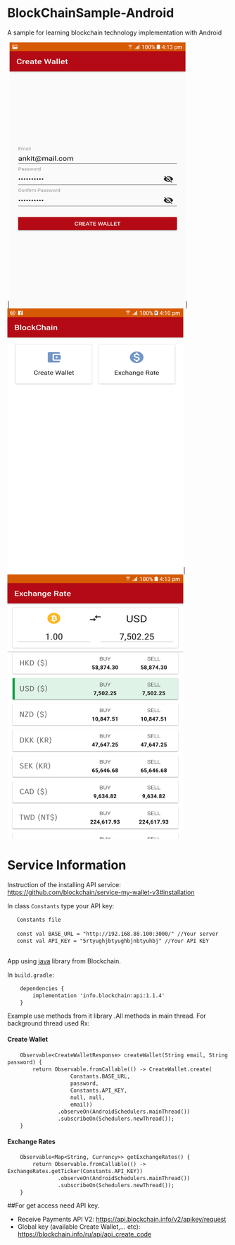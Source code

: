 # BlockChainSample-Android
A sample for learning blockchain technology implementation with Android


|<img src="https://github.com/AnkitDroidGit/BlockChainSample-Android/blob/master/art/1.png"  width="400" height="600">| <img src="https://github.com/AnkitDroidGit/BlockChainSample-Android/blob/master/art/2.png"  width="400" height="600">|<img src="https://github.com/AnkitDroidGit/BlockChainSample-Android/blob/master/art/3.png"  width="400" height="600">


# Service Information
Instruction of the installing API service: https://github.com/blockchain/service-my-wallet-v3#installation

In class `Constants` type your API key:
``` */
   Constants file
   
   const val BASE_URL = "http://192.168.88.100:3000/" //Your server
   const val API_KEY = "5rtyughjbtyughbjnbtyuhbj" //Your API KEY
  
```

App using <a href="https://github.com/blockchain/api-v1-client-java">java</a> library from Blockchain.

In `build.gradle`:
```
    dependencies {
        implementation 'info.blockchain:api:1.1.4'
    }
```

Example use methods from it library .All methods in main thread. For background thread used Rx:

#### Create Wallet
```
    Observable<CreateWalletResponse> createWallet(String email, String password) {
        return Observable.fromCallable(() -> CreateWallet.create(
                    Constants.BASE_URL,
                    password,
                    Constants.API_KEY,
                    null, null,
                    email))
                .observeOn(AndroidSchedulers.mainThread())
                .subscribeOn(Schedulers.newThread());
    }
```

#### Exchange Rates
```
    Observable<Map<String, Currency>> getExchangeRates() {
        return Observable.fromCallable(() -> ExchangeRates.getTicker(Constants.API_KEY))
                .observeOn(AndroidSchedulers.mainThread())
                .subscribeOn(Schedulers.newThread());
    }
```

##For get access need API key.
* Receive Payments API V2: https://api.blockchain.info/v2/apikey/request
* Global key (available Create Wallet,... etc): https://blockchain.info/ru/api/api_create_code





